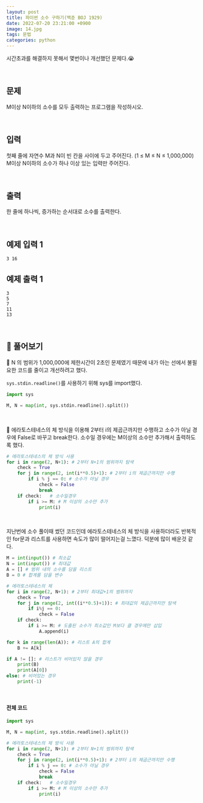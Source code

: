 ```yaml
---
layout: post
title: 파이썬 소수 구하기(백준 BOJ 1929)
date: 2022-07-20 23:21:00 +0900
image: 14.jpg
tags: 문법
categories: python
---
```


시간초과를 해결하지 못해서 몇번이나 개선했던 문제다.😭

<br>

## 문제

M이상 N이하의 소수를 모두 출력하는 프로그램을 작성하시오.

<br>

## 입력

첫째 줄에 자연수 M과 N이 빈 칸을 사이에 두고 주어진다. (1 ≤ M ≤ N ≤ 1,000,000) M이상 N이하의 소수가 하나 이상 있는 입력만 주어진다.

<br>

## 출력

한 줄에 하나씩, 증가하는 순서대로 소수를 출력한다.

<br>

## 예제 입력 1 

```
3 16
```

## 예제 출력 1

```
3
5
7
11
13
```

<br>

## 📝 풀어보기

📌 N 의 범위가 1,000,000에 제한시간이 2초인 문제였기 때문에 내가 아는 선에서 불필요한 코드를 줄이고 개선하려고 했다.

 `sys.stdin.readline()`를 사용하기 위해 sys를 import했다.

``` python
import sys

M, N = map(int, sys.stdin.readline().split())
```

<br>

📌 에라토스테네스의 체 방식을 이용해 2부터 i의 제곱근까지만 수행하고 소수가 아닐 경우에 False로 바꾸고 break한다. 소수일 경우에는 M이상의 소수만 추가해서 출력하도록 했다.

``` python
# 에라토스테네스의 체 방식 사용
for i in range(2, N+1): # 2부터 N+1의 범위까지 탐색
    check = True
    for j in range(2, int(i**0.5)+1): # 2부터 i의 제곱근까지만 수행
        if i % j == 0: # 소수가 아닐 경우
            check = False
            break
    if check:   # 소수일경우
        if i >= M: # M 이상의 소수만 추가
            print(i)
```

<br>

지난번에 소수 풀이때 썼던 코드인데 에라토스테네스의 체 방식을 사용하더라도 반복적인 for문과 리스트를 사용하면 속도가 많이 떨어지는걸 느꼈다. 덕분에 많이 배운것 같다.

``` python
M = int(input()) # 최소값 
N = int(input()) # 최대값
A = [] # 범위 내의 소수를 담을 리스트
B = 0 # 합계를 담을 변수 

# 에라토스테네스의 체
for i in range(2, N+1): # 2부터 최대값+1의 범위까지
    check = True
    for j in range(2, int((i**0.5)+1)): # 최대값의 제곱근까지만 탐색
        if i%j == 0:
            check = False
    if check:
        if i >= M: # 도출된 소수가 최소값인 M보다 클 경우에만 삽입
            A.append(i)

for k in range(len(A)): # 리스트 A의 합계
    B += A[k]  

if A != []: # 리스트가 비어있지 않을 경우
    print(B)
    print(A[0])
else: # 비어있는 경우
    print(-1)
```

<br>

#### 전체 코드

``` python
import sys

M, N = map(int, sys.stdin.readline().split())

# 에라토스테네스의 체 방식 사용
for i in range(2, N+1): # 2부터 N+1의 범위까지 탐색
    check = True
    for j in range(2, int(i**0.5)+1): # 2부터 i의 제곱근까지만 수행
        if i % j == 0: # 소수가 아닐 경우
            check = False
            break
    if check:   # 소수일경우
        if i >= M: # M 이상의 소수만 추가
            print(i)

```

